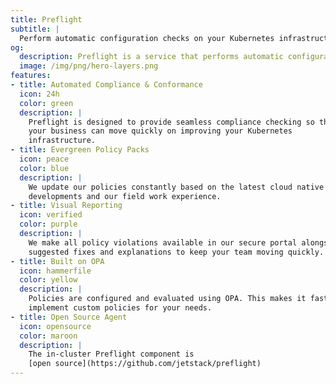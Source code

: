 ```yaml
---
title: Preflight
subtitle: |
  Perform automatic configuration checks on your Kubernetes infrastructure
og:
  description: Preflight is a service that performs automatic configuration checks on your Kubernetes infrastructure.
  image: /img/png/hero-layers.png
features:
- title: Automated Compliance & Conformance
  icon: 24h
  color: green
  description: |
    Preflight is designed to provide seamless compliance checking so that
    your business can move quickly on improving your Kubernetes
    infrastructure.
- title: Evergreen Policy Packs
  icon: peace
  color: blue
  description: |
    We update our policies constantly based on the latest cloud native
    developments and our field work experience.
- title: Visual Reporting
  icon: verified
  color: purple
  description: |
    We make all policy violations available in our secure portal alongside
    suggested fixes and explanations to keep your team moving quickly.
- title: Built on OPA
  icon: hammerfile
  color: yellow
  description: |
    Policies are configured and evaluated using OPA. This makes it fast to
    implement custom policies for your needs.
- title: Open Source Agent
  icon: opensource
  color: maroon
  description: |
    The in-cluster Preflight component is
    [open source](https://github.com/jetstack/preflight)
---
```

